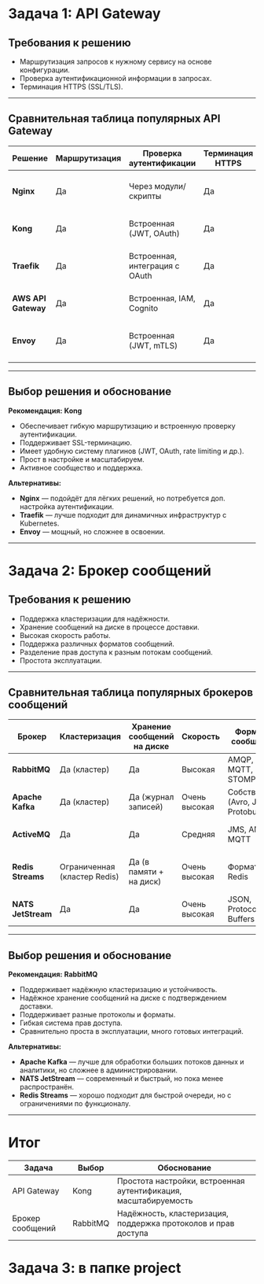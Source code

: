 # Задача 1: API Gateway

## Требования к решению
- Маршрутизация запросов к нужному сервису на основе конфигурации.
- Проверка аутентификационной информации в запросах.
- Терминация HTTPS (SSL/TLS).

---

## Сравнительная таблица популярных API Gateway

| Решение         | Маршрутизация | Проверка аутентификации | Терминация HTTPS | Доп. возможности                           | Простота настройки | Масштабируемость | Комментарии                         |
|-----------------|---------------|------------------------|------------------|-------------------------------------------|--------------------|------------------|------------------------------------|
| **Nginx**       | Да            | Через модули/скрипты   | Да               | Высокая производительность, лёгковесность | Средняя            | Высокая          | Требует кастомных конфигов и скриптов |
| **Kong**        | Да            | Встроенная (JWT, OAuth) | Да               | Плагины, мониторинг, API-менеджмент        | Высокая            | Высокая          | Open Source, богатый функционал    |
| **Traefik**     | Да            | Встроенная, интеграция с OAuth | Да          | Автообнаружение сервисов, интеграция с Kubernetes | Высокая            | Высокая          | Отлично подходит для микросервисов |
| **AWS API Gateway** | Да         | Встроенная, IAM, Cognito | Да              | Интеграция с AWS, мониторинг               | Средняя            | Высокая          | Облачное решение, платное          |
| **Envoy**       | Да            | Встроенная (JWT, mTLS)  | Да               | Высокая производительность, фильтры, трассировка | Средняя            | Очень высокая    | Используется как sidecar и edge proxy |

---

## Выбор решения и обоснование

**Рекомендация:** **Kong**

- Обеспечивает гибкую маршрутизацию и встроенную проверку аутентификации.
- Поддерживает SSL-терминацию.
- Имеет удобную систему плагинов (JWT, OAuth, rate limiting и др.).
- Прост в настройке и масштабируем.
- Активное сообщество и поддержка.

**Альтернативы:**

- **Nginx** — подойдёт для лёгких решений, но потребуется доп. настройка аутентификации.
- **Traefik** — лучше подходит для динамичных инфраструктур с Kubernetes.
- **Envoy** — мощный, но сложнее в освоении.

---

# Задача 2: Брокер сообщений

## Требования к решению
- Поддержка кластеризации для надёжности.
- Хранение сообщений на диске в процессе доставки.
- Высокая скорость работы.
- Поддержка различных форматов сообщений.
- Разделение прав доступа к разным потокам сообщений.
- Простота эксплуатации.

---

## Сравнительная таблица популярных брокеров сообщений

| Брокер          | Кластеризация  | Хранение сообщений на диске | Скорость        | Форматы сообщений       | Разделение прав доступа | Простота эксплуатации | Комментарии                         |
|-----------------|----------------|-----------------------------|-----------------|------------------------|------------------------|----------------------|------------------------------------|
| **RabbitMQ**    | Да (кластер)   | Да                          | Высокая         | AMQP, MQTT, STOMP       | Да (vhosts, пользователи) | Средняя              | Широко распространён, много плагинов |
| **Apache Kafka**| Да (кластер)   | Да (журнал записей)         | Очень высокая   | Собственный (Avro, JSON, Protobuf) | Да (ACLs)               | Средняя              | Отлично подходит для потоковой обработки данных |
| **ActiveMQ**    | Да             | Да                          | Средняя         | JMS, AMQP, MQTT         | Да                     | Средняя              | Хорош для интеграции с Java-приложениями |
| **Redis Streams**| Ограниченная (кластер Redis) | Да (в памяти + на диск)    | Очень высокая   | Формат Redis            | Ограничено             | Высокая              | Быстрый, но с ограниченной функциональностью брокера |
| **NATS JetStream**| Да            | Да                          | Очень высокая   | JSON, Protocol Buffers  | Да                     | Высокая              | Современный, лёгкий, с хорошей производительностью |

---

## Выбор решения и обоснование

**Рекомендация:** **RabbitMQ**

- Поддерживает надёжную кластеризацию и устойчивость.
- Надёжное хранение сообщений на диске с подтверждением доставки.
- Поддерживает разные протоколы и форматы.
- Гибкая система прав доступа.
- Сравнительно проста в эксплуатации, много готовых интеграций.

**Альтернативы:**

- **Apache Kafka** — лучше для обработки больших потоков данных и аналитики, но сложнее в администрировании.
- **NATS JetStream** — современный и быстрый, но пока менее распространён.
- **Redis Streams** — хорошо подходит для быстрой очереди, но с ограничениями по функционалу.

---

# Итог

| Задача           | Выбор        | Обоснование                                                        |
|------------------|--------------|-------------------------------------------------------------------|
| API Gateway      | Kong         | Простота настройки, встроенная аутентификация, масштабируемость   |
| Брокер сообщений | RabbitMQ     | Надёжность, кластеризация, поддержка протоколов и прав доступа    |  



# Задача 3: в папке project
